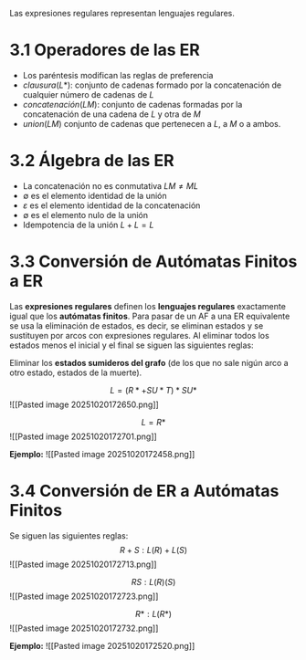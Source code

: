 Las expresiones regulares representan lenguajes regulares.

# 3.1 Operadores de las ER
- Los paréntesis modifican las reglas de preferencia
- $clausura (L*)$: conjunto de cadenas formado por la concatenación de cualquier número de cadenas de $L$
- $concatenación(LM)$: conjunto de cadenas formadas por la concatenación de una cadena de $L$ y otra de $M$ 
- $union(LM)$ conjunto de cadenas que pertenecen a $L$, a $M$ o a ambos.

# 3.2 Álgebra de las ER
- La concatenación no es conmutativa $LM \neq ML$ 
- $\emptyset$ es el elemento identidad de la unión
- $ε$ es el elemento identidad de la concatenación
- $\emptyset$ es el elemento nulo de la unión
- Idempotencia de la unión $L+L=L$

# 3.3 Conversión de Autómatas Finitos a ER
Las **expresiones regulares** definen los **lenguajes regulares** exactamente igual que los **autómatas finitos**. Para pasar de un AF a una ER equivalente se usa la eliminación de estados, es decir, se eliminan estados y se sustituyen por arcos con expresiones regulares. Al eliminar todos los estados menos el inicial y el final se siguen las siguientes reglas:

Eliminar los **estados sumideros del grafo** (de los que no sale nigún arco a otro estado, estados de la muerte).

$$L=(R*+SU*T)*SU*$$
![[Pasted image 20251020172650.png]]

$$L=R*$$
![[Pasted image 20251020172701.png]]

**Ejemplo:**
![[Pasted image 20251020172458.png]]

# 3.4 Conversión de ER  a Autómatas Finitos
Se siguen las siguientes reglas:
$$R+S:L(R)+L(S)$$
![[Pasted image 20251020172713.png]]

$$RS:L(R)(S)$$
![[Pasted image 20251020172723.png]]

$$R*:L(R*)$$
![[Pasted image 20251020172732.png]]

**Ejemplo:**
![[Pasted image 20251020172520.png]]
